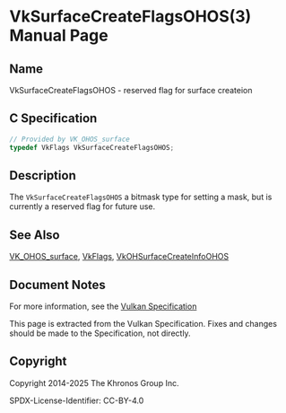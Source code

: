 # VkSurfaceCreateFlagsOHOS(3) Manual Page

## Name

VkSurfaceCreateFlagsOHOS - reserved flag for surface createion



## [](#_c_specification)C Specification

```c++
// Provided by VK_OHOS_surface
typedef VkFlags VkSurfaceCreateFlagsOHOS;
```

## [](#_description)Description

The `VkSurfaceCreateFlagsOHOS` a bitmask type for setting a mask, but is currently a reserved flag for future use.

## [](#_see_also)See Also

[VK\_OHOS\_surface](https://registry.khronos.org/vulkan/specs/latest/man/html/VK_OHOS_surface.html), [VkFlags](https://registry.khronos.org/vulkan/specs/latest/man/html/VkFlags.html), [VkOHSurfaceCreateInfoOHOS](https://registry.khronos.org/vulkan/specs/latest/man/html/VkOHSurfaceCreateInfoOHOS.html)

## [](#_document_notes)Document Notes

For more information, see the [Vulkan Specification](https://registry.khronos.org/vulkan/specs/latest/html/vkspec.html#VkSurfaceCreateFlagsOHOS)

This page is extracted from the Vulkan Specification. Fixes and changes should be made to the Specification, not directly.

## [](#_copyright)Copyright

Copyright 2014-2025 The Khronos Group Inc.

SPDX-License-Identifier: CC-BY-4.0